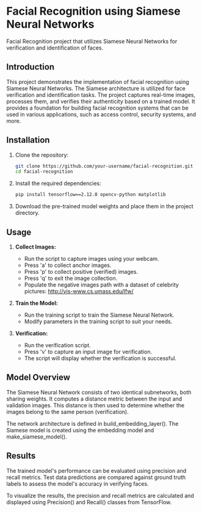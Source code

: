 # Facial Recognition using Siamese Neural Networks

Facial Recognition project that utilizes Siamese Neural Networks for verification and identification of faces.

## Introduction

This project demonstrates the implementation of facial recognition using Siamese Neural Networks. The Siamese architecture is utilized for face verification and identification tasks. The project captures real-time images, processes them, and verifies their authenticity based on a trained model. It provides a foundation for building facial recognition systems that can be used in various applications, such as access control, security systems, and more.

## Installation

1. Clone the repository:

    ```bash
   git clone https://github.com/your-username/facial-recognition.git
   cd facial-recognition
    ```
2. Install the required dependencies:
    ```bash
    pip install tensorflow==2.12.0 opencv-python matplotlib
    ```
3. Download the pre-trained model weights and place them in the project directory.

## Usage

1. **Collect Images:**
   - Run the script to capture images using your webcam.
   - Press 'a' to collect anchor images.
   - Press 'p' to collect positive (verified) images.
   - Press 'q' to exit the image collection.
   - Populate the negative images path with a dataset of celebrity pictures: http://vis-www.cs.umass.edu/lfw/

2. **Train the Model:**
   - Run the training script to train the Siamese Neural Network.
   - Modify parameters in the training script to suit your needs.

3. **Verification:**
   - Run the verification script.
   - Press 'v' to capture an input image for verification.
   - The script will display whether the verification is successful.

## Model Overview
The Siamese Neural Network consists of two identical subnetworks, both sharing weights. It computes a distance metric between the input and validation images. This distance is then used to determine whether the images belong to the same person (verification).

The network architecture is defined in build_embedding_layer(). The Siamese model is created using the embedding model and make_siamese_model().

## Results
The trained model's performance can be evaluated using precision and recall metrics. Test data predictions are compared against ground truth labels to assess the model's accuracy in verifying faces.

To visualize the results, the precision and recall metrics are calculated and displayed using Precision() and Recall() classes from TensorFlow.
